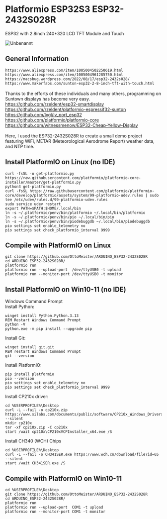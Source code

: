 # Platformio ESP32S3 ESP32-2432S028R
ESP32 with 2.8inch 240*320 LCD TFT Module and Touch 

![Unbenannt](https://github.com/OttoMeister/ARDUINO_ESP32-2432S028R/assets/12480979/11216454-3f5b-4595-b2d6-9a5257635b39)

## General Information
`https://www.aliexpress.com/item/1005004502250619.html` <br>
`https://www.aliexpress.com/item/1005004961285750.html` <br>
`https://macsbug.wordpress.com/2022/08/17/esp32-2432s028/` <br>
`https://www.makerfabs.com/sunton-esp32-2-8-inch-tft-with-touch.html` <br>
<br>
Thanks to the efforts of these individuals and many others, programming on Suntown displays has become very easy. 
<br>
https://github.com/rzeldent/esp32-smartdisplay<br>
https://github.com/rzeldent/platformio-espressif32-sunton<br>
https://github.com/lvgl/lv_port_esp32<br>
https://github.com/platformio/platformio-core<br>
https://github.com/witnessmenow/ESP32-Cheap-Yellow-Display<br>
<br>
Here, I used the ESP32-2432S028R to create a small demo project featuring WiFi, METAR (Meteorological Aerodrome Report) weather data, and NTP time. 


## Install PlatformIO on Linux (no IDE)
```
curl -fsSL -o get-platformio.py https://raw.githubusercontent.com/platformio/platformio-core-installer/master/get-platformio.py
python3 get-platformio.py
curl -fsSL https://raw.githubusercontent.com/platformio/platformio-core/develop/platformio/assets/system/99-platformio-udev.rules | sudo tee /etc/udev/rules.d/99-platformio-udev.rules
sudo service udev restart
export PATH=$PATH:$HOME/.local/bin
ln -s ~/.platformio/penv/bin/platformio ~/.local/bin/platformio
ln -s ~/.platformio/penv/bin/pio ~/.local/bin/pio
ln -s ~/.platformio/penv/bin/piodebuggdb ~/.local/bin/piodebuggdb
pio settings set enable_telemetry no
pio settings set check_platformio_interval 9999
```
## Compile with PlatformIO on Linux
```
git clone https://github.com/OttoMeister/ARDUINO_ESP32-2432S028R
cd ARDUINO_ESP32-2432S028R/
platformio run 
platformio run --upload-port  /dev/ttyUSB0 -t upload
platformio run --monitor-port /dev/ttyUSB0 -t monitor
```
## Install PlatformIO on Win10-11 (no IDE)
Windows Command Prompt <br>
Install Python:
```
winget install Python.Python.3.13
REM Restart Windows Command Prompt 
python -V
python.exe -m pip install --upgrade pip
```
Install Git:
```
winget install git.git
REM restart Windows Command Prompt 
git --version
```
Install PlatformIO:
```
pip install platformio
pio --version
pio settings set enable_telemetry no
pio settings set check_platformio_interval 9999
```
Install CP210x driver:
```
cd %USERPROFILE%\Desktop
curl -L --fail -o cp210x.zip https://www.silabs.com/documents/public/software/CP210x_Windows_Drivers.zip --silent
mkdir cp210x
tar -xf cp210x.zip -C cp210x
start /wait cp210x\CP210xVCPInstaller_x64.exe /S
```
Install CH340 (WCH) Chips
```
cd %USERPROFILE%\Desktop
curl -L --fail -o CH341SER.exe https://www.wch.cn/download/file?id=65  --silent
start /wait CH341SER.exe /S
```
## Compile with PlatformIO on Win10-11
```
cd %USERPROFILE%\Desktop
git clone https://github.com/OttoMeister/ARDUINO_ESP32-2432S028R
cd ARDUINO_ESP32-2432S028R/
platformio run 
platformio run --upload-port  COM1 -t upload
platformio run --monitor-port COM1 -t monitor
```



